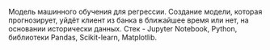 Модель машинного обучения для регрессии. Создание модели, которая прогнозирует, уйдёт клиент из банка в 
ближайшее время или нет, на основании исторически данных.
Стек - Jupyter Notebook, Python, библиотеки Pandas, Scikit-learn, Matplotlib. 
